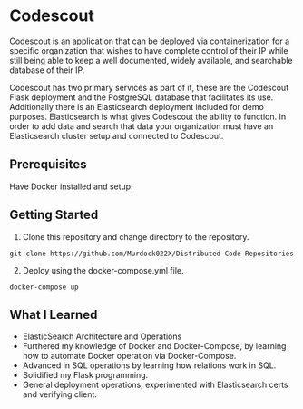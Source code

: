 # Codescout

Codescout is an application that can be deployed via containerization for a 
specific organization that wishes to have complete control of their IP while 
still being able to keep a well documented, widely available, and searchable 
database of their IP.

Codescout has two primary services as part of it, these are the Codescout 
Flask deployment and the PostgreSQL database that facilitates its use. 
Additionally there is an Elasticsearch deployment included for demo purposes.
Elasticsearch is what gives Codescout the ability to function. In order to 
add data and search that data your organization must have an Elasticsearch 
cluster setup and connected to Codescout.

## Prerequisites

Have Docker installed and setup.

## Getting Started

1. Clone this repository and change directory to the repository.

```
git clone https://github.com/Murdock022X/Distributed-Code-Repositories
```

2. Deploy using the docker-compose.yml file. 

```
docker-compose up
```

## What I Learned

- ElasticSearch Architecture and Operations
- Furthered my knowledge of Docker and Docker-Compose, by learning how to 
automate Docker operation via Docker-Compose.
- Advanced in SQL operations by learning how relations work in SQL.
- Solidified my Flask programming.
- General deployment operations, experimented with Elasticsearch certs and 
verifying client.
